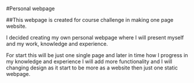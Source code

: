 #Personal webpage

##This webpage is created for course challenge in making one page website.

I decided creating my own personal webpage where I will present myself and my work, knowledge and experience.

For start this will be just one single page and later in time how I progress in my knowledge and experience I will add more functionality and I will changing design as it start to be more as a website then just one static webpage.


